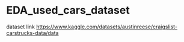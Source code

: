 # EDA_used_cars_dataset

dataset link https://www.kaggle.com/datasets/austinreese/craigslist-carstrucks-data/data
